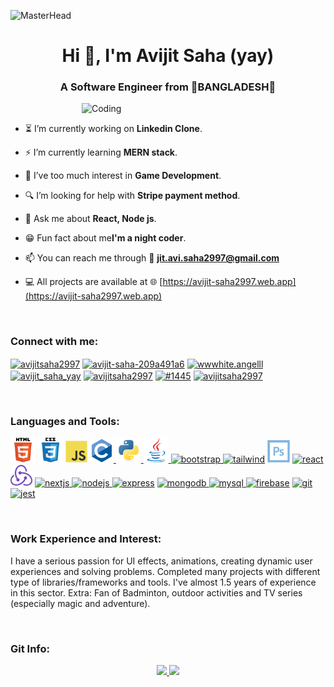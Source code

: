 ![MasterHead](https://user-images.githubusercontent.com/10498744/210012254-234538ff-d198-48aa-8964-37e6fd45d227.gif)
<h1 align="center">Hi 👻, I'm Avijit Saha (yay)</h1>
<h3 align="center">A Software Engineer from 🤍BANGLADESH🤍</h3>
<img align="right" alt="Coding" width="390" src="https://media2.giphy.com/media/0TtX2qqpxp3pIafzio/giphy.gif?cid=511a814e9eji5f1rlbqici4m9cwtrrahn3mhb9ebet3yxpq4&rid=giphy.gif&ct=s">



<br/> 

- ⏳ I’m currently working on **Linkedin Clone**.

- ⚡️ I’m currently learning **MERN stack**.

- 🎯 I’ve too much interest in **Game Development**.

- 🔍 I’m looking for help with **Stripe payment method**.

- 💬 Ask me about **React, Node js**.

- 😁 Fun fact about me**I'm a night coder**.

- 📫 You can reach me through 📧 **jit.avi.saha2997@gmail.com**

- 💻 All projects are available at 🌐 [https://avijit-saha2997.web.app](https://avijit-saha2997.web.app)
<br/>  




<h3 align="left">Connect with me:</h3>
<p align="left">
    <a href="https://avijit-saha2997.web.app" target="blank"><img align="center" src="https://cdn2.iconfinder.com/data/icons/basic-thin-line-color/21/18-512.png" alt="avijitsaha2997" height="35" width="35" /></a>
    <a href="https://linkedin.com/in/avijit-saha-209a491a6" target="blank"><img align="center" src="https://raw.githubusercontent.com/rahuldkjain/github-profile-readme-generator/master/src/images/icons/Social/linked-in-alt.svg" alt="avijit-saha-209a491a6" height="30" width="40" /></a>
    <a href="https://fb.com/wwwhite.angelll" target="blank"><img align="center" src="https://raw.githubusercontent.com/rahuldkjain/github-profile-readme-generator/master/src/images/icons/Social/facebook.svg" alt="wwwhite.angelll" height="30" width="40" /></a>
    <a href="https://instagram.com/avijit_saha_yay" target="blank"><img align="center" src="https://raw.githubusercontent.com/rahuldkjain/github-profile-readme-generator/master/src/images/icons/Social/instagram.svg" alt="avijit_saha_yay" height="30" width="40" /></a>
    <a href="https://www.leetcode.com/avijitsaha2997" target="blank"><img align="center" src="https://raw.githubusercontent.com/rahuldkjain/github-profile-readme-generator/master/src/images/icons/Social/leet-code.svg" alt="avijitsaha2997" height="30" width="40" /></a>
    <a href="https://discord.gg/#1445" target="blank"><img align="center" src="https://raw.githubusercontent.com/rahuldkjain/github-profile-readme-generator/master/src/images/icons/Social/discord.svg" alt="#1445" height="40" width="40" /></a>
    <a href="https://codepen.io/avijitsaha2997" target="blank"><img align="center" src="https://raw.githubusercontent.com/rahuldkjain/github-profile-readme-generator/master/src/images/icons/Social/codepen.svg" alt="avijitsaha2997" height="30" width="40" /></a>
    </p><br/> 

<h3 align="left">Languages and Tools:</h3>
<p align="left">
    <a href="https://www.w3.org/html/" target="_blank" rel="noreferrer"> <img
            src="https://raw.githubusercontent.com/devicons/devicon/master/icons/html5/html5-original-wordmark.svg"
            alt="html5" width="40" height="40" /></a>
    <a href="https://www.w3schools.com/css/" target="_blank" rel="noreferrer"> <img
            src="https://raw.githubusercontent.com/devicons/devicon/master/icons/css3/css3-original-wordmark.svg"
            alt="css3" width="40" height="40" /></a>
    <a href="https://developer.mozilla.org/en-US/docs/Web/JavaScript" target="_blank" rel="noreferrer"> <img
            src="https://raw.githubusercontent.com/devicons/devicon/master/icons/javascript/javascript-original.svg"
            alt="javascript" width="35" height="35" /></a>
    <a href="https://www.cprogramming.com/" target="_blank" rel="noreferrer"> <img
            src="https://raw.githubusercontent.com/devicons/devicon/master/icons/c/c-original.svg" alt="c" width="38"
            height="38" /> </a>
    <a href="https://www.python.org" target="_blank" rel="noreferrer"> <img
            src="https://raw.githubusercontent.com/devicons/devicon/master/icons/python/python-original.svg"
            alt="python" width="40" height="40" /> </a>
    <a href="https://www.java.com" target="_blank" rel="noreferrer">
        <img src="https://raw.githubusercontent.com/devicons/devicon/master/icons/java/java-original.svg" alt="java"
            width="40" height="40" /> </a>
    <a href="https://getbootstrap.com" target="_blank" rel="noreferrer"> <img
            src="https://upload.wikimedia.org/wikipedia/commons/thumb/b/b2/Bootstrap_logo.svg/1200px-Bootstrap_logo.svg.png"
            alt="bootstrap" width="40" height="35" /> </a>
    </a> <a href="https://tailwindcss.com/" target="_blank" rel="noreferrer"> <img
            src="https://www.vectorlogo.zone/logos/tailwindcss/tailwindcss-icon.svg" alt="tailwind" width="40"
            height="40" /></a>
    <a href="https://www.photoshop.com/en" target="_blank" rel="noreferrer"> <img
            src="https://raw.githubusercontent.com/devicons/devicon/master/icons/photoshop/photoshop-line.svg"
            alt="photoshop" width="36" height="36" /></a>
    <a href="https://reactnative.dev/" target="_blank" rel="noreferrer"> <img
            src="https://reactnative.dev/img/header_logo.svg" alt="react" width="35" height="35" /> </a>
    <a href="https://redux.js.org" target="_blank" rel="noreferrer"> <img
            src="https://raw.githubusercontent.com/devicons/devicon/master/icons/redux/redux-original.svg" alt="redux"
            width="35" height="35" /></a>
    <a href="https://nextjs.org/" target="_blank" rel="noreferrer">
        <img src="https://www.rlogical.com/wp-content/uploads/2021/08/Rlogical-Blog-Images-thumbnail.png" alt="nextjs" width="40" height="40" /> </a>
    <a href="https://nodejs.org" target="_blank" rel="noreferrer"> <img
            src="https://cdn.iconscout.com/icon/free/png-256/node-js-1174925.png"
            alt="nodejs" width="40" height="40" /> </a>
    <a href="https://expressjs.com" target="_blank" rel="noreferrer"><img
            src="https://adware-technologies.s3.amazonaws.com/uploads/technology/thumbnail/20/express-js.png"
            alt="express" width="40" height="40" /></a>
    <a href="https://www.mongodb.com/" target="_blank" rel="noreferrer"> <img
            src="https://img.icons8.com/color/512/mongodb.png"
            alt="mongodb" width="42" height="42" /> </a>
    <a href="https://www.mysql.com/" target="_blank" rel="noreferrer"> <img
            src="https://pngimg.com/uploads/mysql/mysql_PNG11.png"
            alt="mysql" width="40" height="40" /> </a>
    <a href="https://firebase.google.com/" target="_blank" rel="noreferrer"> <img
            src="https://www.vectorlogo.zone/logos/firebase/firebase-icon.svg" alt="firebase" width="40"
            height="40" /></a>
    <a href="https://git-scm.com/" target="_blank" rel="noreferrer"> <img
            src="https://www.vectorlogo.zone/logos/git-scm/git-scm-icon.svg" alt="git" width="40" height="40" /></a>
    <a href="https://jestjs.io" target="_blank" rel="noreferrer"> <img
            src="https://www.vectorlogo.zone/logos/jestjsio/jestjsio-icon.svg" alt="jest" width="40" height="40" />
    </a>
</p><br/> 

<h3 align="left">Work Experience and Interest:</h3>
<p align="left">I have a serious passion for UI effects, animations, creating dynamic user experiences and solving problems. Completed many projects with different type of libraries/frameworks and tools. I've almost 1.5 years of experience in this sector. Extra: Fan of Badminton, outdoor activities and TV series (especially magic and adventure).</p><br/> 




<h3 align="left">Git Info:</h3>
<div align="center">
  <a href="https://github.com/avijitsaha2997">
    <img height="150em" src="https://github-readme-stats.vercel.app/api?username=avijitsaha2997&count_private=true&include_all_commits=true&show_icons=true&theme=dark&hide_border=false"/>
    <img height="150em" src="https://github-readme-stats.vercel.app/api/top-langs/?username=avijitsaha2997&theme=dark&hide_border=false&&layout=compact"/>
  </a>
</div>




